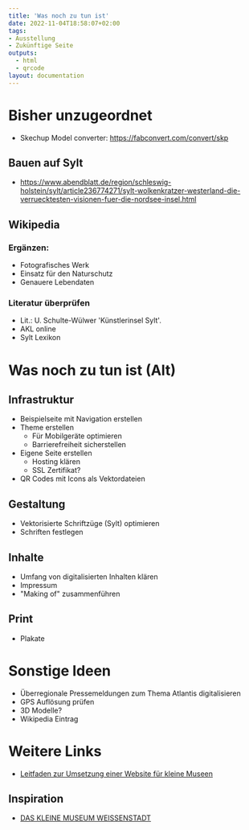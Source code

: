 ```yaml
---
title: 'Was noch zu tun ist'
date: 2022-11-04T18:58:07+02:00
tags:
- Ausstellung
- Zukünftige Seite
outputs:
  - html
  - qrcode
layout: documentation
---
```


# Bisher unzugeordnet

* Skechup Model converter: https://fabconvert.com/convert/skp

## Bauen auf Sylt
* https://www.abendblatt.de/region/schleswig-holstein/sylt/article236774271/sylt-wolkenkratzer-westerland-die-verruecktesten-visionen-fuer-die-nordsee-insel.html

## Wikipedia

### Ergänzen:

* Fotografisches Werk
* Einsatz für den Naturschutz
* Genauere Lebendaten

### Literatur überprüfen

* Lit.: U. Schulte-Wülwer 'Künstlerinsel Sylt'.
* AKL online
* Sylt Lexikon

# Was noch zu tun ist (Alt)

## Infrastruktur
* Beispielseite mit Navigation erstellen
* Theme erstellen
  * Für Mobilgeräte optimieren
  * Barrierefreiheit sicherstellen
* Eigene Seite erstellen
  * Hosting klären
  * SSL Zertifikat?
* QR Codes mit Icons als Vektordateien

## Gestaltung
* Vektorisierte Schriftzüge (Sylt) optimieren
* Schriften festlegen

## Inhalte
* Umfang von digitalisierten Inhalten klären
* Impressum
* "Making of" zusammenführen

## Print
* Plakate

# Sonstige Ideen
* Überregionale Pressemeldungen zum Thema Atlantis digitalisieren
* GPS Auflösung prüfen
* 3D Modelle?
* Wikipedia Eintrag

# Weitere Links

* [Leitfaden zur Umsetzung einer Website für kleine Museen](https://www.zeilenabstand.net/leitfaden-zur-umsetzung-einer-website-fuer-kleine-museen/)

## Inspiration

* [DAS KLEINE MUSEUM WEISSENSTADT](https://www.kleinesmuseum-weissenstadt.de/static/)
